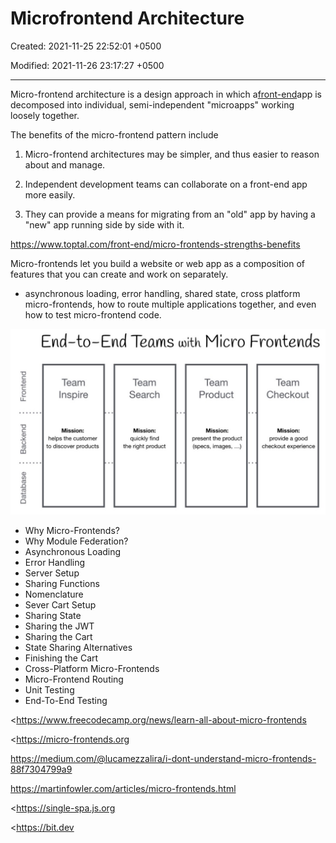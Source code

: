 # Microfrontend Architecture

Created: 2021-11-25 22:52:01 +0500

Modified: 2021-11-26 23:17:27 +0500

---

Micro-frontend architecture is a design approach in which a[front-end](https://www.toptal.com/front-end)app is decomposed into individual, semi-independent "microapps" working loosely together.

The benefits of the micro-frontend pattern include

1.  Micro-frontend architectures may be simpler, and thus easier to reason about and manage.

2.  Independent development teams can collaborate on a front-end app more easily.

3.  They can provide a means for migrating from an "old" app by having a "new" app running side by side with it.

<https://www.toptal.com/front-end/micro-frontends-strengths-benefits>

Micro-frontends let you build a website or web app as a composition of features that you can create and work on separately.
-   asynchronous loading, error handling, shared state, cross platform micro-frontends, how to route multiple applications together, and even how to test micro-frontend code.

![image](media/Microfrontend-Architecture-image1.jpeg)
-   Why Micro-Frontends?
-   Why Module Federation?
-   Asynchronous Loading
-   Error Handling
-   Server Setup
-   Sharing Functions
-   Nomenclature
-   Sever Cart Setup
-   Sharing State
-   Sharing the JWT
-   Sharing the Cart
-   State Sharing Alternatives
-   Finishing the Cart
-   Cross-Platform Micro-Frontends
-   Micro-Frontend Routing
-   Unit Testing
-   End-To-End Testing

<https://www.freecodecamp.org/news/learn-all-about-micro-frontends

<https://micro-frontends.org

<https://medium.com/@lucamezzalira/i-dont-understand-micro-frontends-88f7304799a9>

<https://martinfowler.com/articles/micro-frontends.html>

<https://single-spa.js.org

<https://bit.dev


